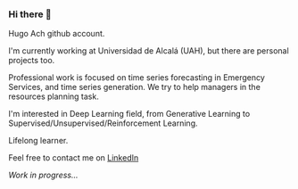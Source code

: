 ### Hi there 👋

Hugo Ach github account.

I'm currently working at Universidad de Alcalá (UAH), but there are personal projects too.

Professional work is focused on time series forecasting in Emergency Services, and time series generation. We try to help managers in the resources planning task.

I'm interested in Deep Learning field, from Generative Learning to Supervised/Unsupervised/Reinforcement Learning.

Lifelong learner.

Feel free to contact me on [LinkedIn](https://www.linkedin.com/in/hugoalvarezchaves/)

*Work in progress...*

<!--
**HugoAch/HugoAch** is a ✨ _special_ ✨ repository because its `README.md` (this file) appears on your GitHub profile.

Here are some ideas to get you started:

- 🔭 I’m currently working on ...
- 🌱 I’m currently learning ...
- 👯 I’m looking to collaborate on ...
- 🤔 I’m looking for help with ...
- 💬 Ask me about ...
- 📫 How to reach me: ...
- 😄 Pronouns: ...
- ⚡ Fun fact: ...
-->
